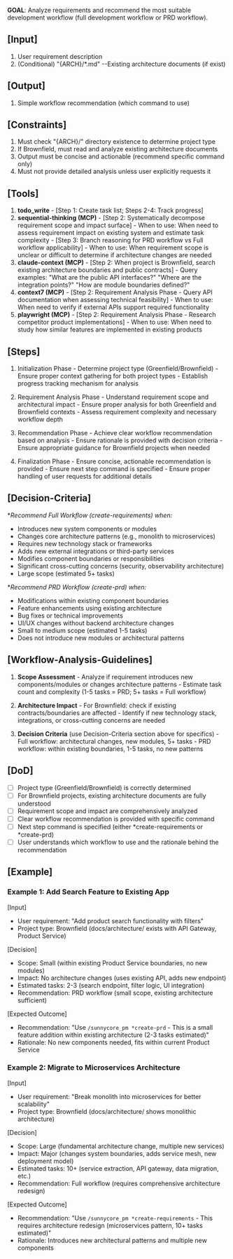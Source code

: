 **GOAL**: Analyze requirements and recommend the most suitable development workflow (full development workflow or PRD workflow).

## [Input]
  1. User requirement description
  2. (Conditional) "{ARCH}/*.md" --Existing architecture documents (if exist)

## [Output]
  1. Simple workflow recommendation (which command to use)

## [Constraints]
  1. Must check "{ARCH}/" directory existence to determine project type
  2. If Brownfield, must read and analyze existing architecture documents
  3. Output must be concise and actionable (recommend specific command only)
  4. Must not provide detailed analysis unless user explicitly requests it

## [Tools]
  1. **todo_write**
    - [Step 1: Create task list; Steps 2-4: Track progress]
  2. **sequential-thinking (MCP)**
    - [Step 2: Systematically decompose requirement scope and impact surface]
    - When to use: When need to assess requirement impact on existing system and estimate task complexity
    - [Step 3: Branch reasoning for PRD workflow vs Full workflow applicability]
    - When to use: When requirement scope is unclear or difficult to determine if architecture changes are needed
  3. **claude-context (MCP)**
    - [Step 2: When project is Brownfield, search existing architecture boundaries and public contracts]
    - Query examples: "What are the public API interfaces?" "Where are the integration points?" "How are module boundaries defined?"
  4. **context7 (MCP)**
    - [Step 2: Requirement Analysis Phase - Query API documentation when assessing technical feasibility]
    - When to use: When need to verify if external APIs support required functionality
  5. **playwright (MCP)**
    - [Step 2: Requirement Analysis Phase - Research competitor product implementations]
    - When to use: When need to study how similar features are implemented in existing products

## [Steps]
  1. Initialization Phase
    - Determine project type (Greenfield/Brownfield)
    - Ensure proper context gathering for both project types
    - Establish progress tracking mechanism for analysis

  2. Requirement Analysis Phase
    - Understand requirement scope and architectural impact
    - Ensure proper analysis for both Greenfield and Brownfield contexts
    - Assess requirement complexity and necessary workflow depth

  3. Recommendation Phase
    - Achieve clear workflow recommendation based on analysis
    - Ensure rationale is provided with decision criteria
    - Ensure appropriate guidance for Brownfield projects when needed

  4. Finalization Phase
    - Ensure concise, actionable recommendation is provided
    - Ensure next step command is specified
    - Ensure proper handling of user requests for additional details

## [Decision-Criteria]
  **Recommend Full Workflow (*create-requirements) when:**
  - Introduces new system components or modules
  - Changes core architecture patterns (e.g., monolith to microservices)
  - Requires new technology stack or frameworks
  - Adds new external integrations or third-party services
  - Modifies component boundaries or responsibilities
  - Significant cross-cutting concerns (security, observability architecture)
  - Large scope (estimated 5+ tasks)

  **Recommend PRD Workflow (*create-prd) when:**
  - Modifications within existing component boundaries
  - Feature enhancements using existing architecture
  - Bug fixes or technical improvements
  - UI/UX changes without backend architecture changes
  - Small to medium scope (estimated 1-5 tasks)
  - Does not introduce new modules or architectural patterns

## [Workflow-Analysis-Guidelines]
  1. **Scope Assessment**
    - Analyze if requirement introduces new components/modules or changes architecture patterns
    - Estimate task count and complexity (1-5 tasks = PRD; 5+ tasks = Full workflow)
  
  2. **Architecture Impact**
    - For Brownfield: check if existing contracts/boundaries are affected
    - Identify if new technology stack, integrations, or cross-cutting concerns are needed
  
  3. **Decision Criteria** (use Decision-Criteria section above for specifics)
    - Full workflow: architectural changes, new modules, 5+ tasks
    - PRD workflow: within existing boundaries, 1-5 tasks, no new patterns

## [DoD]
  - [ ] Project type (Greenfield/Brownfield) is correctly determined
  - [ ] For Brownfield projects, existing architecture documents are fully understood
  - [ ] Requirement scope and impact are comprehensively analyzed
  - [ ] Clear workflow recommendation is provided with specific command
  - [ ] Next step command is specified (either *create-requirements or *create-prd)
  - [ ] User understands which workflow to use and the rationale behind the recommendation

## [Example]

### Example 1: Add Search Feature to Existing App
[Input]
- User requirement: "Add product search functionality with filters"
- Project type: Brownfield (docs/architecture/ exists with API Gateway, Product Service)

[Decision]
- Scope: Small (within existing Product Service boundaries, no new modules)
- Impact: No architecture changes (uses existing API, adds new endpoint)
- Estimated tasks: 2-3 (search endpoint, filter logic, UI integration)
- Recommendation: PRD workflow (small scope, existing architecture sufficient)

[Expected Outcome]
- Recommendation: "Use `/sunnycore_pm *create-prd` - This is a small feature addition within existing architecture (2-3 tasks estimated)"
- Rationale: No new components needed, fits within current Product Service

### Example 2: Migrate to Microservices Architecture
[Input]
- User requirement: "Break monolith into microservices for better scalability"
- Project type: Brownfield (docs/architecture/ shows monolithic architecture)

[Decision]
- Scope: Large (fundamental architecture change, multiple new services)
- Impact: Major (changes system boundaries, adds service mesh, new deployment model)
- Estimated tasks: 10+ (service extraction, API gateway, data migration, etc.)
- Recommendation: Full workflow (requires comprehensive architecture redesign)

[Expected Outcome]
- Recommendation: "Use `/sunnycore_pm *create-requirements` - This requires architecture redesign (microservices pattern, 10+ tasks estimated)"
- Rationale: Introduces new architectural patterns and multiple new components

